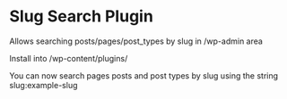 # Slug Search Plugin
Allows searching posts/pages/post_types by slug in /wp-admin area

Install into /wp-content/plugins/

You can now search pages posts and post types by slug using the string slug:example-slug
